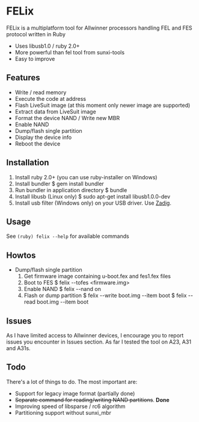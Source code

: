 FELix
==================

FELix is a multiplatform tool for Allwinner processors handling FEL and FES
protocol written in Ruby

* Uses libusb1.0 / ruby 2.0+
* More powerful than fel tool from sunxi-tools
* Easy to improve

Features
------------------

* Write / read memory
* Execute the code at address
* Flash LiveSuit image (at this moment only newer image are supported)
* Extract data from LiveSuit image
* Format the device NAND / Write new MBR
* Enable NAND
* Dump/flash single partition
* Display the device info
* Reboot the device


Installation
------------------

1. Install ruby 2.0+ (you can use ruby-installer on Windows)
2. Install bundler
       $ gem install bundler
3. Run bundler in application directory
       $ bundle
4. Install libusb (Linux only)
       $ sudo apt-get install libusb1.0.0-dev
5. Install usb filter (Windows only) on your USB driver. Use [Zadig](http://zadig.akeo.ie/).


Usage
------------------

See `(ruby) felix --help` for available commands


Howtos
------------------

* Dump/flash single partition
  1. Get firmware image containing u-boot.fex and fes1.fex files
  2. Boot to FES
         $ felix --tofes <firmware.img>
  3. Enable NAND
         $ felix --nand on
  4. Flash or dump partition
         $ felix --write boot.img --item boot
         $ felix --read boot.img --item boot


Issues
------------------

As I have limited access to Allwinner devices, I encourage you to report issues
you encounter in Issues section. As far I tested the tool on A23, A31 and A31s.


Todo
------------------

There's a lot of things to do. The most important are:

* Support for legacy image format (partially done)
* ~~Separate command for reading/writing NAND partitions~~. **Done**
* Improving speed of libsparse / rc6 algorithm
* Partitioning support without sunxi_mbr

